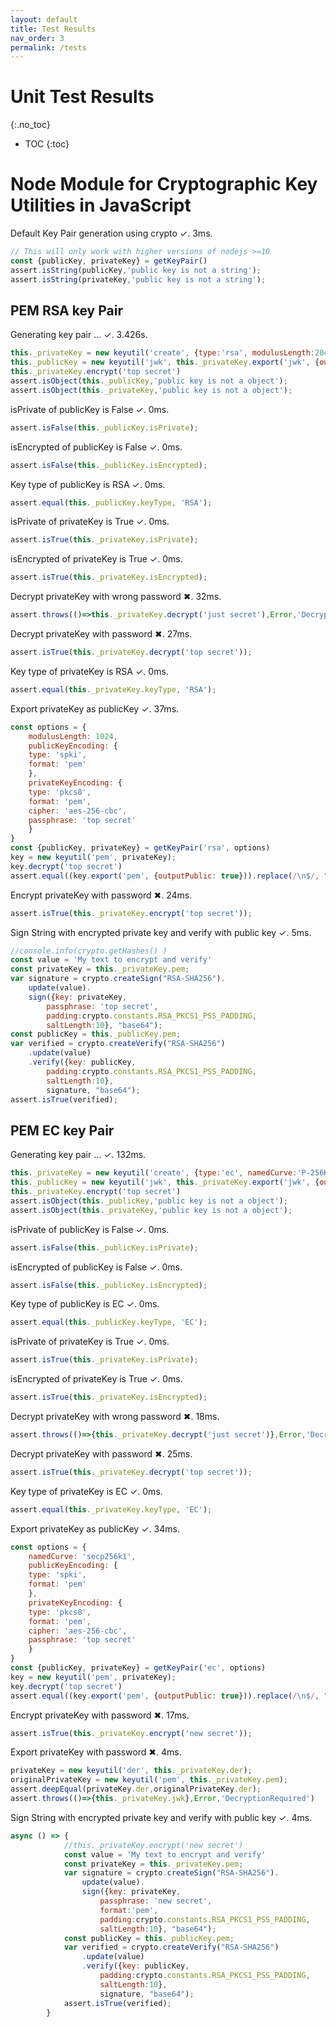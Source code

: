 ```yaml
---
layout: default
title: Test Results
nav_order: 3
permalink: /tests
---
```


# Unit Test Results
{:.no_toc}
- TOC
{:toc}

# Node Module for Cryptographic Key Utilities in JavaScript
Default Key Pair generation using crypto ✓.
3ms.

```js
// This will only work with higher versions of nodejs >=10
const {publicKey, privateKey} = getKeyPair()
assert.isString(publicKey,'public key is not a string');
assert.isString(privateKey,'public key is not a string');
```

## PEM RSA key Pair
Generating key pair ... ✓.
3.426s.

```js
this._privateKey = new keyutil('create', {type:'rsa', modulusLength:2048, publicExponent:65537});
this._publicKey = new keyutil('jwk', this._privateKey.export('jwk', {outputPublic: true}) )
this._privateKey.encrypt('top secret')
assert.isObject(this._publicKey,'public key is not a object');
assert.isObject(this._privateKey,'public key is not a object');
```

isPrivate of publicKey is False ✓.
0ms.

```js
assert.isFalse(this._publicKey.isPrivate);
```

isEncrypted of publicKey is False ✓.
0ms.

```js
assert.isFalse(this._publicKey.isEncrypted);
```

Key type of publicKey is RSA ✓.
0ms.

```js
assert.equal(this._publicKey.keyType, 'RSA');
```

isPrivate of privateKey is True ✓.
0ms.

```js
assert.isTrue(this._privateKey.isPrivate);
```

isEncrypted of privateKey is True ✓.
0ms.

```js
assert.isTrue(this._privateKey.isEncrypted);
```

Decrypt privateKey with wrong password ✖.
32ms.

```js
assert.throws(()=>this._privateKey.decrypt('just secret'),Error,'DecryptionFailure')
```

Decrypt privateKey with password ✖.
27ms.

```js
assert.isTrue(this._privateKey.decrypt('top secret'));
```

Key type of privateKey is RSA ✓.
0ms.

```js
assert.equal(this._privateKey.keyType, 'RSA');
```

Export privateKey as publicKey ✓.
37ms.

```js
const options = {
    modulusLength: 1024,
    publicKeyEncoding: {
    type: 'spki',
    format: 'pem'
    },
    privateKeyEncoding: {
    type: 'pkcs8',
    format: 'pem',
    cipher: 'aes-256-cbc',
    passphrase: 'top secret'
    }
}
const {publicKey, privateKey} = getKeyPair('rsa', options)
key = new keyutil('pem', privateKey);
key.decrypt('top secret')
assert.equal((key.export('pem', {outputPublic: true})).replace(/\n$/, ""),publicKey.replace(/\n$/, ""))
```

Encrypt privateKey with password ✖.
24ms.

```js
assert.isTrue(this._privateKey.encrypt('top secret'));
```

Sign String with encrypted private key and verify with public key ✓.
5ms.

```js
//console.info(crypto.getHashes() )
const value = 'My text to encrypt and verify'
const privateKey = this._privateKey.pem;
var signature = crypto.createSign("RSA-SHA256").
    update(value).
    sign({key: privateKey,
        passphrase: 'top secret',
        padding:crypto.constants.RSA_PKCS1_PSS_PADDING, 
        saltLength:10}, "base64");
const publicKey = this._publicKey.pem;
var verified = crypto.createVerify("RSA-SHA256")
    .update(value)
    .verify({key: publicKey, 
        padding:crypto.constants.RSA_PKCS1_PSS_PADDING, 
        saltLength:10}, 
        signature, "base64");
assert.isTrue(verified);
```

## PEM EC key Pair
Generating key pair ... ✓.
132ms.

```js
this._privateKey = new keyutil('create', {type:'ec', namedCurve:'P-256K'});
this._publicKey = new keyutil('jwk', this._privateKey.export('jwk', {outputPublic: true}) )
this._privateKey.encrypt('top secret')
assert.isObject(this._publicKey,'public key is not a object');
assert.isObject(this._privateKey,'public key is not a object');
```

isPrivate of publicKey is False ✓.
0ms.

```js
assert.isFalse(this._publicKey.isPrivate);
```

isEncrypted of publicKey is False ✓.
0ms.

```js
assert.isFalse(this._publicKey.isEncrypted);
```

Key type of publicKey is EC ✓.
0ms.

```js
assert.equal(this._publicKey.keyType, 'EC');
```

isPrivate of privateKey is True ✓.
0ms.

```js
assert.isTrue(this._privateKey.isPrivate);
```

isEncrypted of privateKey is True ✓.
0ms.

```js
assert.isTrue(this._privateKey.isEncrypted);
```

Decrypt privateKey with wrong password ✖.
18ms.

```js
assert.throws(()=>{this._privateKey.decrypt('just secret')},Error,'DecryptionFailure')
```

Decrypt privateKey with password ✖.
25ms.

```js
assert.isTrue(this._privateKey.decrypt('top secret'));
```

Key type of privateKey is EC ✓.
0ms.

```js
assert.equal(this._privateKey.keyType, 'EC');
```

Export privateKey as publicKey ✓.
34ms.

```js
const options = {
    namedCurve: 'secp256k1',
    publicKeyEncoding: {
    type: 'spki',
    format: 'pem'
    },
    privateKeyEncoding: {
    type: 'pkcs8',
    format: 'pem',
    cipher: 'aes-256-cbc',
    passphrase: 'top secret'
    }
}
const {publicKey, privateKey} = getKeyPair('ec', options)
key = new keyutil('pem', privateKey);
key.decrypt('top secret')
assert.equal((key.export('pem', {outputPublic: true})).replace(/\n$/, ""),publicKey.replace(/\n$/, ""))
```

Encrypt privateKey with password ✖.
17ms.

```js
assert.isTrue(this._privateKey.encrypt('new secret'));
```

Export privateKey with password ✖.
4ms.

```js
privateKey = new keyutil('der', this._privateKey.der); 
originalPrivateKey = new keyutil('pem', this._privateKey.pem); 
assert.deepEqual(privateKey.der,originalPrivateKey.der);
assert.throws(()=>{this._privateKey.jwk},Error,'DecryptionRequired')
```

Sign String with encrypted private key and verify with public key ✓.
4ms.

```js
async () => {
            //this._privateKey.encrypt('new secret')
            const value = 'My text to encrypt and verify'
            const privateKey = this._privateKey.pem;
            var signature = crypto.createSign("RSA-SHA256").
                update(value).
                sign({key: privateKey,
                    passphrase: 'new secret',
                    format:'pem',
                    padding:crypto.constants.RSA_PKCS1_PSS_PADDING, 
                    saltLength:10}, "base64");
            const publicKey = this._publicKey.pem;
            var verified = crypto.createVerify("RSA-SHA256")
                .update(value)
                .verify({key: publicKey, 
                    padding:crypto.constants.RSA_PKCS1_PSS_PADDING, 
                    saltLength:10}, 
                    signature, "base64");
            assert.isTrue(verified);
        }
```


